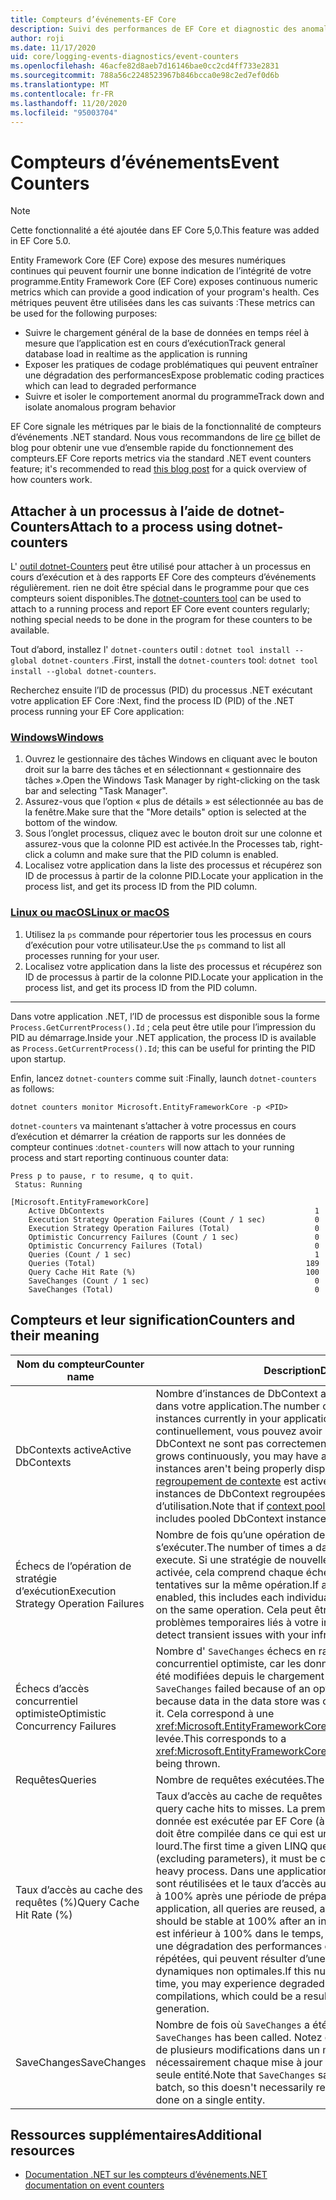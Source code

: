 ```yaml
---
title: Compteurs d’événements-EF Core
description: Suivi des performances de EF Core et diagnostic des anomalies avec les compteurs d’événements .NET
author: roji
ms.date: 11/17/2020
uid: core/logging-events-diagnostics/event-counters
ms.openlocfilehash: 46acfe82d8aeb7d16146bae0cc2cd4ff733e2831
ms.sourcegitcommit: 788a56c2248523967b846bcca0e98c2ed7ef0d6b
ms.translationtype: MT
ms.contentlocale: fr-FR
ms.lasthandoff: 11/20/2020
ms.locfileid: "95003704"
---
```

# <a name="event-counters"></a><span data-ttu-id="9a63c-103">Compteurs d’événements</span><span class="sxs-lookup"><span data-stu-id="9a63c-103">Event Counters</span></span>

> [!NOTE]
> <span data-ttu-id="9a63c-104">Cette fonctionnalité a été ajoutée dans EF Core 5,0.</span><span class="sxs-lookup"><span data-stu-id="9a63c-104">This feature was added in EF Core 5.0.</span></span>

<span data-ttu-id="9a63c-105">Entity Framework Core (EF Core) expose des mesures numériques continues qui peuvent fournir une bonne indication de l’intégrité de votre programme.</span><span class="sxs-lookup"><span data-stu-id="9a63c-105">Entity Framework Core (EF Core) exposes continuous numeric metrics which can provide a good indication of your program's health.</span></span> <span data-ttu-id="9a63c-106">Ces métriques peuvent être utilisées dans les cas suivants :</span><span class="sxs-lookup"><span data-stu-id="9a63c-106">These metrics can be used for the following purposes:</span></span>

* <span data-ttu-id="9a63c-107">Suivre le chargement général de la base de données en temps réel à mesure que l’application est en cours d’exécution</span><span class="sxs-lookup"><span data-stu-id="9a63c-107">Track general database load in realtime as the application is running</span></span>
* <span data-ttu-id="9a63c-108">Exposer les pratiques de codage problématiques qui peuvent entraîner une dégradation des performances</span><span class="sxs-lookup"><span data-stu-id="9a63c-108">Expose problematic coding practices which can lead to degraded performance</span></span>
* <span data-ttu-id="9a63c-109">Suivre et isoler le comportement anormal du programme</span><span class="sxs-lookup"><span data-stu-id="9a63c-109">Track down and isolate anomalous program behavior</span></span>

<span data-ttu-id="9a63c-110">EF Core signale les métriques par le biais de la fonctionnalité de compteurs d’événements .NET standard. Nous vous recommandons de lire [ce](https://devblogs.microsoft.com/dotnet/introducing-diagnostics-improvements-in-net-core-3-0/) billet de blog pour obtenir une vue d’ensemble rapide du fonctionnement des compteurs.</span><span class="sxs-lookup"><span data-stu-id="9a63c-110">EF Core reports metrics via the standard .NET event counters feature; it's recommended to read [this blog post](https://devblogs.microsoft.com/dotnet/introducing-diagnostics-improvements-in-net-core-3-0/) for a quick overview of how counters work.</span></span>

## <a name="attach-to-a-process-using-dotnet-counters"></a><span data-ttu-id="9a63c-111">Attacher à un processus à l’aide de dotnet-Counters</span><span class="sxs-lookup"><span data-stu-id="9a63c-111">Attach to a process using dotnet-counters</span></span>

<span data-ttu-id="9a63c-112">L' [outil dotnet-Counters](https://docs.microsoft.com/dotnet/core/diagnostics/dotnet-counters) peut être utilisé pour attacher à un processus en cours d’exécution et à des rapports EF Core des compteurs d’événements régulièrement. rien ne doit être spécial dans le programme pour que ces compteurs soient disponibles.</span><span class="sxs-lookup"><span data-stu-id="9a63c-112">The [dotnet-counters tool](https://docs.microsoft.com/dotnet/core/diagnostics/dotnet-counters) can be used to attach to a running process and report EF Core event counters regularly; nothing special needs to be done in the program for these counters to be available.</span></span>

<span data-ttu-id="9a63c-113">Tout d’abord, installez l' `dotnet-counters` outil : `dotnet tool install --global dotnet-counters` .</span><span class="sxs-lookup"><span data-stu-id="9a63c-113">First, install the `dotnet-counters` tool: `dotnet tool install --global dotnet-counters`.</span></span>

<span data-ttu-id="9a63c-114">Recherchez ensuite l’ID de processus (PID) du processus .NET exécutant votre application EF Core :</span><span class="sxs-lookup"><span data-stu-id="9a63c-114">Next, find the process ID (PID) of the .NET process running your EF Core application:</span></span>

### <a name="windows"></a>[<span data-ttu-id="9a63c-115">Windows</span><span class="sxs-lookup"><span data-stu-id="9a63c-115">Windows</span></span>](#tab/windows)

1. <span data-ttu-id="9a63c-116">Ouvrez le gestionnaire des tâches Windows en cliquant avec le bouton droit sur la barre des tâches et en sélectionnant « gestionnaire des tâches ».</span><span class="sxs-lookup"><span data-stu-id="9a63c-116">Open the Windows Task Manager by right-clicking on the task bar and selecting "Task Manager".</span></span>
2. <span data-ttu-id="9a63c-117">Assurez-vous que l’option « plus de détails » est sélectionnée au bas de la fenêtre.</span><span class="sxs-lookup"><span data-stu-id="9a63c-117">Make sure that the "More details" option is selected at the bottom of the window.</span></span>
3. <span data-ttu-id="9a63c-118">Sous l’onglet processus, cliquez avec le bouton droit sur une colonne et assurez-vous que la colonne PID est activée.</span><span class="sxs-lookup"><span data-stu-id="9a63c-118">In the Processes tab, right-click a column and make sure that the PID column is enabled.</span></span>
4. <span data-ttu-id="9a63c-119">Localisez votre application dans la liste des processus et récupérez son ID de processus à partir de la colonne PID.</span><span class="sxs-lookup"><span data-stu-id="9a63c-119">Locate your application in the process list, and get its process ID from the PID column.</span></span>

### <a name="linux-or-macos"></a>[<span data-ttu-id="9a63c-120">Linux ou macOS</span><span class="sxs-lookup"><span data-stu-id="9a63c-120">Linux or macOS</span></span>](#tab/fluent-api)

1. <span data-ttu-id="9a63c-121">Utilisez la `ps` commande pour répertorier tous les processus en cours d’exécution pour votre utilisateur.</span><span class="sxs-lookup"><span data-stu-id="9a63c-121">Use the `ps` command to list all processes running for your user.</span></span>
2. <span data-ttu-id="9a63c-122">Localisez votre application dans la liste des processus et récupérez son ID de processus à partir de la colonne PID.</span><span class="sxs-lookup"><span data-stu-id="9a63c-122">Locate your application in the process list, and get its process ID from the PID column.</span></span>

***

<span data-ttu-id="9a63c-123">Dans votre application .NET, l’ID de processus est disponible sous la forme `Process.GetCurrentProcess().Id` ; cela peut être utile pour l’impression du PID au démarrage.</span><span class="sxs-lookup"><span data-stu-id="9a63c-123">Inside your .NET application, the process ID is available as `Process.GetCurrentProcess().Id`; this can be useful for printing the PID upon startup.</span></span>

<span data-ttu-id="9a63c-124">Enfin, lancez `dotnet-counters` comme suit :</span><span class="sxs-lookup"><span data-stu-id="9a63c-124">Finally, launch `dotnet-counters` as follows:</span></span>

```console
dotnet counters monitor Microsoft.EntityFrameworkCore -p <PID>
```

<span data-ttu-id="9a63c-125">`dotnet-counters` va maintenant s’attacher à votre processus en cours d’exécution et démarrer la création de rapports sur les données de compteur continues :</span><span class="sxs-lookup"><span data-stu-id="9a63c-125">`dotnet-counters` will now attach to your running process and start reporting continuous counter data:</span></span>

```console
Press p to pause, r to resume, q to quit.
 Status: Running

[Microsoft.EntityFrameworkCore]
    Active DbContexts                                               1
    Execution Strategy Operation Failures (Count / 1 sec)           0
    Execution Strategy Operation Failures (Total)                   0
    Optimistic Concurrency Failures (Count / 1 sec)                 0
    Optimistic Concurrency Failures (Total)                         0
    Queries (Count / 1 sec)                                         1
    Queries (Total)                                               189
    Query Cache Hit Rate (%)                                      100
    SaveChanges (Count / 1 sec)                                     0
    SaveChanges (Total)                                             0
```

## <a name="counters-and-their-meaning"></a><span data-ttu-id="9a63c-126">Compteurs et leur signification</span><span class="sxs-lookup"><span data-stu-id="9a63c-126">Counters and their meaning</span></span>

<span data-ttu-id="9a63c-127">Nom du compteur</span><span class="sxs-lookup"><span data-stu-id="9a63c-127">Counter name</span></span>                          | <span data-ttu-id="9a63c-128">Description</span><span class="sxs-lookup"><span data-stu-id="9a63c-128">Description</span></span>
------------------------------------- | ----
<span data-ttu-id="9a63c-129">DbContexts active</span><span class="sxs-lookup"><span data-stu-id="9a63c-129">Active DbContexts</span></span>                     | <span data-ttu-id="9a63c-130">Nombre d’instances de DbContext actives et inactives actuellement dans votre application.</span><span class="sxs-lookup"><span data-stu-id="9a63c-130">The number of active, undisposed DbContext instances currently in your application.</span></span> <span data-ttu-id="9a63c-131">Si ce nombre augmente continuellement, vous pouvez avoir une fuite, car les instances de DbContext ne sont pas correctement supprimées.</span><span class="sxs-lookup"><span data-stu-id="9a63c-131">If this number grows continuously, you may have a leak because DbContext instances aren't being properly disposed.</span></span> <span data-ttu-id="9a63c-132">Notez que si le [regroupement de contexte](xref:core/miscellaneous/context-pooling) est activé, ce nombre comprend les instances de DbContext regroupées qui ne sont pas en cours d’utilisation.</span><span class="sxs-lookup"><span data-stu-id="9a63c-132">Note that if [context pooling](xref:core/miscellaneous/context-pooling) is enabled, this number includes pooled DbContext instances not currently in use.</span></span>
<span data-ttu-id="9a63c-133">Échecs de l’opération de stratégie d’exécution</span><span class="sxs-lookup"><span data-stu-id="9a63c-133">Execution Strategy Operation Failures</span></span> | <span data-ttu-id="9a63c-134">Nombre de fois qu’une opération de base de données n’a pas pu s’exécuter.</span><span class="sxs-lookup"><span data-stu-id="9a63c-134">The number of times a database operation failed to execute.</span></span> <span data-ttu-id="9a63c-135">Si une stratégie de nouvelle tentative d’exécution est activée, cela comprend chaque échec individuel dans plusieurs tentatives sur la même opération.</span><span class="sxs-lookup"><span data-stu-id="9a63c-135">If a retrying execution strategy is enabled, this includes each individual failure within multiple attempts on the same operation.</span></span> <span data-ttu-id="9a63c-136">Cela peut être utilisé pour détecter les problèmes temporaires liés à votre infrastructure.</span><span class="sxs-lookup"><span data-stu-id="9a63c-136">This can be used to detect transient issues with your infrastructure.</span></span>
<span data-ttu-id="9a63c-137">Échecs d’accès concurrentiel optimiste</span><span class="sxs-lookup"><span data-stu-id="9a63c-137">Optimistic Concurrency Failures</span></span>       | <span data-ttu-id="9a63c-138">Nombre d' `SaveChanges` échecs en raison d’une erreur d’accès concurrentiel optimiste, car les données du magasin de données ont été modifiées depuis le chargement du code.</span><span class="sxs-lookup"><span data-stu-id="9a63c-138">The number of times `SaveChanges` failed because of an optimistic concurrency error, because data in the data store was changed since your code loaded it.</span></span> <span data-ttu-id="9a63c-139">Cela correspond à une <xref:Microsoft.EntityFrameworkCore.DbUpdateConcurrencyException> levée.</span><span class="sxs-lookup"><span data-stu-id="9a63c-139">This corresponds to a <xref:Microsoft.EntityFrameworkCore.DbUpdateConcurrencyException> being thrown.</span></span>
<span data-ttu-id="9a63c-140">Requêtes</span><span class="sxs-lookup"><span data-stu-id="9a63c-140">Queries</span></span>                               | <span data-ttu-id="9a63c-141">Nombre de requêtes exécutées.</span><span class="sxs-lookup"><span data-stu-id="9a63c-141">The number of queries executed.</span></span>
<span data-ttu-id="9a63c-142">Taux d’accès au cache des requêtes (%)</span><span class="sxs-lookup"><span data-stu-id="9a63c-142">Query Cache Hit Rate (%)</span></span>              | <span data-ttu-id="9a63c-143">Taux d’accès au cache de requêtes pour les échecs.</span><span class="sxs-lookup"><span data-stu-id="9a63c-143">The ratio of query cache hits to misses.</span></span> <span data-ttu-id="9a63c-144">La première fois qu’une requête LINQ donnée est exécutée par EF Core (à l’exclusion des paramètres), elle doit être compilée dans ce qui est un processus relativement lourd.</span><span class="sxs-lookup"><span data-stu-id="9a63c-144">The first time a given LINQ query is executed by EF Core (excluding parameters), it must be compiled in what is a relatively heavy process.</span></span> <span data-ttu-id="9a63c-145">Dans une application normale, toutes les requêtes sont réutilisées et le taux d’accès au cache de requête doit être stable à 100% après une période de préparation initiale.</span><span class="sxs-lookup"><span data-stu-id="9a63c-145">In a normal application, all queries are reused, and the query cache hit rate should be stable at 100% after an initial warmup period.</span></span> <span data-ttu-id="9a63c-146">Si ce nombre est inférieur à 100% dans le temps, il se peut que vous rencontriez une dégradation des performances en raison de compilations répétées, qui peuvent résulter d’une génération de requêtes dynamiques non optimales.</span><span class="sxs-lookup"><span data-stu-id="9a63c-146">If this number is less than 100% over time, you may experience degraded perf due to repeated compilations, which could be a result of suboptimal dynamic query generation.</span></span>
<span data-ttu-id="9a63c-147">SaveChanges</span><span class="sxs-lookup"><span data-stu-id="9a63c-147">SaveChanges</span></span>                           | <span data-ttu-id="9a63c-148">Nombre de fois où `SaveChanges` a été appelé.</span><span class="sxs-lookup"><span data-stu-id="9a63c-148">The number of times `SaveChanges` has been called.</span></span> <span data-ttu-id="9a63c-149">Notez que l' `SaveChanges` enregistrement de plusieurs modifications dans un même lot ne représente pas nécessairement chaque mise à jour individuelle effectuée sur une seule entité.</span><span class="sxs-lookup"><span data-stu-id="9a63c-149">Note that `SaveChanges` saves multiple changes in a single batch, so this doesn't necessarily represent each individual update done on a single entity.</span></span>

## <a name="additional-resources"></a><span data-ttu-id="9a63c-150">Ressources supplémentaires</span><span class="sxs-lookup"><span data-stu-id="9a63c-150">Additional resources</span></span>

* [<span data-ttu-id="9a63c-151">Documentation .NET sur les compteurs d’événements</span><span class="sxs-lookup"><span data-stu-id="9a63c-151">.NET documentation on event counters</span></span>](https://docs.microsoft.com/dotnet/core/diagnostics/event-counters)
